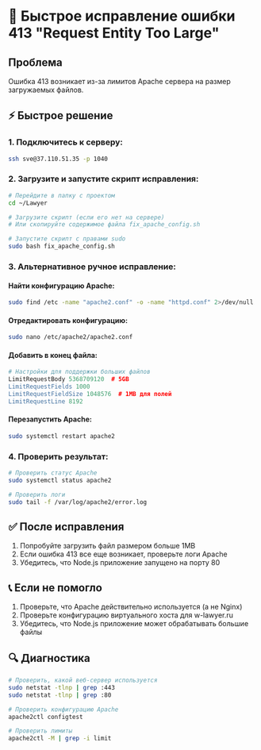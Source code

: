 # 🚀 Быстрое исправление ошибки 413 "Request Entity Too Large"

## Проблема
Ошибка 413 возникает из-за лимитов Apache сервера на размер загружаемых файлов.

## ⚡ Быстрое решение

### 1. Подключитесь к серверу:
```bash
ssh sve@37.110.51.35 -p 1040
```

### 2. Загрузите и запустите скрипт исправления:
```bash
# Перейдите в папку с проектом
cd ~/Lawyer

# Загрузите скрипт (если его нет на сервере)
# Или скопируйте содержимое файла fix_apache_config.sh

# Запустите скрипт с правами sudo
sudo bash fix_apache_config.sh
```

### 3. Альтернативное ручное исправление:

#### Найти конфигурацию Apache:
```bash
sudo find /etc -name "apache2.conf" -o -name "httpd.conf" 2>/dev/null
```

#### Отредактировать конфигурацию:
```bash
sudo nano /etc/apache2/apache2.conf
```

#### Добавить в конец файла:
```apache
# Настройки для поддержки больших файлов
LimitRequestBody 5368709120  # 5GB
LimitRequestFields 1000
LimitRequestFieldSize 1048576  # 1MB для полей
LimitRequestLine 8192
```

#### Перезапустить Apache:
```bash
sudo systemctl restart apache2
```

### 4. Проверить результат:
```bash
# Проверить статус Apache
sudo systemctl status apache2

# Проверить логи
sudo tail -f /var/log/apache2/error.log
```

## ✅ После исправления

1. Попробуйте загрузить файл размером больше 1MB
2. Если ошибка 413 все еще возникает, проверьте логи Apache
3. Убедитесь, что Node.js приложение запущено на порту 80

## 📞 Если не помогло

1. Проверьте, что Apache действительно используется (а не Nginx)
2. Проверьте конфигурацию виртуального хоста для w-lawyer.ru
3. Убедитесь, что Node.js приложение может обрабатывать большие файлы

## 🔍 Диагностика

```bash
# Проверить, какой веб-сервер используется
sudo netstat -tlnp | grep :443
sudo netstat -tlnp | grep :80

# Проверить конфигурацию Apache
apache2ctl configtest

# Проверить лимиты
apache2ctl -M | grep -i limit
```





